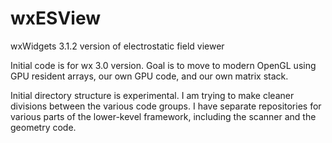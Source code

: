 # wxESView
wxWidgets 3.1.2 version of electrostatic field viewer

Initial code is for wx 3.0 version. Goal is to move to modern OpenGL using GPU resident arrays, our own GPU code, and our own matrix stack.

Initial directory structure is experimental. I am trying to make cleaner divisions between the various code groups. I have separate repositories for various parts of the lower-kevel framework, including the scanner and the geometry code.
